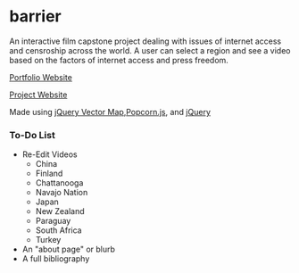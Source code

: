 # barrier
An interactive film capstone project dealing with issues of internet access and censroship across the world. A user can select a region and see a video based on the factors of internet access and press freedom.

<a href="http://dcc.umd.edu/portfolio/stuli/">Portfolio Website</a> 

<a href="http://sidtuli.github.io/barrier/">Project Website</a> 

Made using <a href = "http://jqvmap.com/">jQuery Vector Map</a>,<a href ="http://popcornjs.org/">Popcorn.js</a>, and <a href="https://jquery.com/">jQuery</a>

<h3>To-Do List</h3>
<ul>
    <li>Re-Edit Videos
        <ul>
            <li>China</li>
            <li>Finland</li>
            <li>Chattanooga</li>
            <li>Navajo Nation</li>
            <li>Japan</li>
            <li>New Zealand</li>
            <li>Paraguay</li>
            <li>South Africa</li>
            <li>Turkey</li>
        </ul>
    </li>
    <li>An "about page" or blurb</li>
    <li>A full bibliography</li>
</ul>
